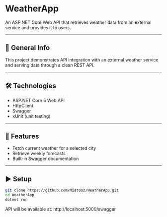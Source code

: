 
#  WeatherApp

An ASP.NET Core Web API that retrieves weather data from an external service and provides it to users.

---

## 📖 General Info
This project demonstrates API integration with an external weather service and serving data through a clean REST API.

---

## 🛠 Technologies
- ASP.NET Core 5 Web API
- HttpClient
- Swagger
- xUnit (unit testing)

---

## 🚀 Features
- Fetch current weather for a selected city
- Retrieve weekly forecasts
- Built-in Swagger documentation

---

## ▶️ Setup
```bash
git clone https://github.com/Miatosz/WeatherApp.git
cd WeatherApp
dotnet run
```

API will be available at: http://localhost:5000/swagger
